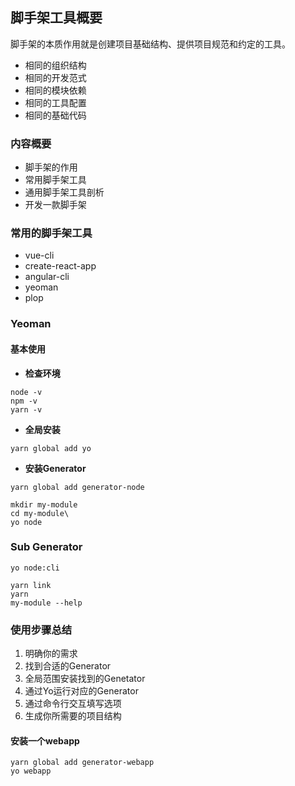 ## 脚手架工具概要

脚手架的本质作用就是创建项目基础结构、提供项目规范和约定的工具。

- 相同的组织结构
- 相同的开发范式
- 相同的模块依赖
- 相同的工具配置
- 相同的基础代码

### 内容概要

- 脚手架的作用
- 常用脚手架工具
- 通用脚手架工具剖析
- 开发一款脚手架

### 常用的脚手架工具

- vue-cli
- create-react-app
- angular-cli
- yeoman
- plop

### Yeoman

#### 基本使用

- **检查环境**

```
node -v
npm -v
yarn -v
```

- **全局安装**

```
yarn global add yo
```

- **安装Generator**

```
yarn global add generator-node
```

```
mkdir my-module
cd my-module\
yo node
```

### Sub Generator

```
yo node:cli
```

```
yarn link
yarn 
my-module --help
```

### 使用步骤总结

1. 明确你的需求
2. 找到合适的Generator
3. 全局范围安装找到的Genetator
4. 通过Yo运行对应的Generator
5. 通过命令行交互填写选项
6. 生成你所需要的项目结构

#### 安装一个webapp

```
yarn global add generator-webapp
yo webapp
```